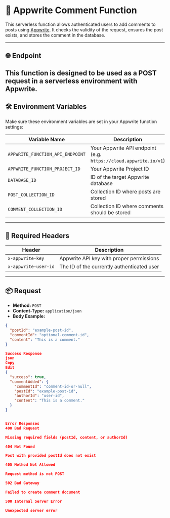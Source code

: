 # 📝 Appwrite Comment Function

This serverless function allows authenticated users to add comments to posts using [Appwrite](https://appwrite.io/). It checks the validity of the request, ensures the post exists, and stores the comment in the database.

---
<!-- a -->

## 🌐 Endpoint 

This function is designed to be used as a POST request in a serverless environment with Appwrite.
---

## 🛠 Environment Variables

Make sure these environment variables are set in your Appwrite function settings:

| Variable Name                    | Description                                  |
|----------------------------------|----------------------------------------------|
| `APPWRITE_FUNCTION_API_ENDPOINT` | Your Appwrite API endpoint (e.g. `https://cloud.appwrite.io/v1`) |
| `APPWRITE_FUNCTION_PROJECT_ID`   | Your Appwrite Project ID                     |
| `DATABASE_ID`                    | ID of the target Appwrite database           |
| `POST_COLLECTION_ID`             | Collection ID where posts are stored         |
| `COMMENT_COLLECTION_ID`          | Collection ID where comments should be stored|

---

## 🔐 Required Headers

| Header                  | Description                       |
|--------------------------|-----------------------------------|
| `x-appwrite-key`         | Appwrite API key with proper permissions |
| `x-appwrite-user-id`     | The ID of the currently authenticated user |

---

## 📦 Request

- **Method:** `POST`
- **Content-Type:** `application/json`
- **Body Example:**

```json
{
  "postId": "example-post-id",
  "commentId": "optional-comment-id",
  "content": "This is a comment."
}

Success Response
json
Copy
Edit
{
  "success": true,
  "commentAdded": {
    "commentId": "comment-id-or-null",
    "postId": "example-post-id",
    "authorId": "user-id",
    "content": "This is a comment."
  }
}


Error Responses
400 Bad Request

Missing required fields (postId, content, or authorId)

404 Not Found

Post with provided postId does not exist

405 Method Not Allowed

Request method is not POST

502 Bad Gateway

Failed to create comment document

500 Internal Server Error

Unexpected server error
